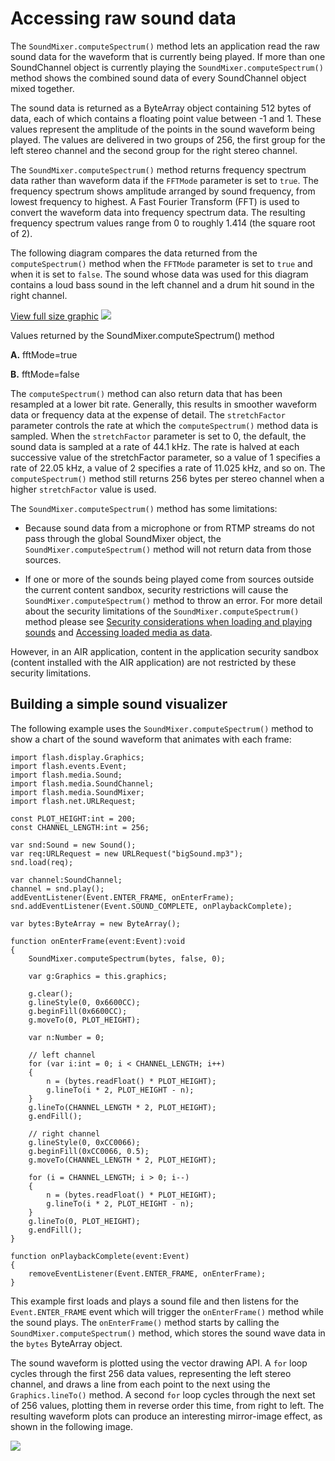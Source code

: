 # Accessing raw sound data

The `SoundMixer.computeSpectrum()` method lets an application read the raw sound
data for the waveform that is currently being played. If more than one
SoundChannel object is currently playing the `SoundMixer.computeSpectrum()`
method shows the combined sound data of every SoundChannel object mixed
together.

The sound data is returned as a ByteArray object containing 512 bytes of data,
each of which contains a floating point value between -1 and 1. These values
represent the amplitude of the points in the sound waveform being played. The
values are delivered in two groups of 256, the first group for the left stereo
channel and the second group for the right stereo channel.

The `SoundMixer.computeSpectrum()` method returns frequency spectrum data rather
than waveform data if the `FFTMode` parameter is set to `true`. The frequency
spectrum shows amplitude arranged by sound frequency, from lowest frequency to
highest. A Fast Fourier Transform (FFT) is used to convert the waveform data
into frequency spectrum data. The resulting frequency spectrum values range from
0 to roughly 1.414 (the square root of 2).

The following diagram compares the data returned from the `computeSpectrum()`
method when the `FFTMode` parameter is set to `true` and when it is set to
`false`. The sound whose data was used for this diagram contains a loud bass
sound in the left channel and a drum hit sound in the right channel.

<a href="#"
onclick="return showHideImage(&#39;so_computeSpectrum&#39;, this);">View full
size graphic</a> ![](images/so_computeSpectrum.png)

Values returned by the SoundMixer.computeSpectrum() method

**A.** fftMode=true

**B.** fftMode=false

The `computeSpectrum()` method can also return data that has been resampled at a
lower bit rate. Generally, this results in smoother waveform data or frequency
data at the expense of detail. The `stretchFactor` parameter controls the rate
at which the `computeSpectrum()` method data is sampled. When the
`stretchFactor` parameter is set to 0, the default, the sound data is sampled at
a rate of 44.1 kHz. The rate is halved at each successive value of the
stretchFactor parameter, so a value of 1 specifies a rate of 22.05 kHz, a value
of 2 specifies a rate of 11.025 kHz, and so on. The `computeSpectrum()` method
still returns 256 bytes per stereo channel when a higher `stretchFactor` value
is used.

The `SoundMixer.computeSpectrum()` method has some limitations:

- Because sound data from a microphone or from RTMP streams do not pass through
  the global SoundMixer object, the `SoundMixer.computeSpectrum()` method will
  not return data from those sources.

- If one or more of the sounds being played come from sources outside the
  current content sandbox, security restrictions will cause the
  `SoundMixer.computeSpectrum()` method to throw an error. For more detail about
  the security limitations of the `SoundMixer.computeSpectrum()` method please
  see
  [Security considerations when loading and playing sounds](WS5b3ccc516d4fbf351e63e3d118a9b90204-7d20.html)
  and
  [Accessing loaded media as data](WS5b3ccc516d4fbf351e63e3d118a9b90204-7d1b.html).

However, in an AIR application, content in the application security sandbox
(content installed with the AIR application) are not restricted by these
security limitations.

## Building a simple sound visualizer

The following example uses the `SoundMixer.computeSpectrum()` method to show a
chart of the sound waveform that animates with each frame:

    import flash.display.Graphics;
    import flash.events.Event;
    import flash.media.Sound;
    import flash.media.SoundChannel;
    import flash.media.SoundMixer;
    import flash.net.URLRequest;

    const PLOT_HEIGHT:int = 200;
    const CHANNEL_LENGTH:int = 256;

    var snd:Sound = new Sound();
    var req:URLRequest = new URLRequest("bigSound.mp3");
    snd.load(req);

    var channel:SoundChannel;
    channel = snd.play();
    addEventListener(Event.ENTER_FRAME, onEnterFrame);
    snd.addEventListener(Event.SOUND_COMPLETE, onPlaybackComplete);

    var bytes:ByteArray = new ByteArray();

    function onEnterFrame(event:Event):void
    {
    	SoundMixer.computeSpectrum(bytes, false, 0);

    	var g:Graphics = this.graphics;

    	g.clear();
    	g.lineStyle(0, 0x6600CC);
    	g.beginFill(0x6600CC);
    	g.moveTo(0, PLOT_HEIGHT);

    	var n:Number = 0;

    	// left channel
    	for (var i:int = 0; i < CHANNEL_LENGTH; i++)
    	{
    		n = (bytes.readFloat() * PLOT_HEIGHT);
    		g.lineTo(i * 2, PLOT_HEIGHT - n);
    	}
    	g.lineTo(CHANNEL_LENGTH * 2, PLOT_HEIGHT);
    	g.endFill();

    	// right channel
    	g.lineStyle(0, 0xCC0066);
    	g.beginFill(0xCC0066, 0.5);
    	g.moveTo(CHANNEL_LENGTH * 2, PLOT_HEIGHT);

    	for (i = CHANNEL_LENGTH; i > 0; i--)
    	{
    		n = (bytes.readFloat() * PLOT_HEIGHT);
    		g.lineTo(i * 2, PLOT_HEIGHT - n);
    	}
    	g.lineTo(0, PLOT_HEIGHT);
    	g.endFill();
    }

    function onPlaybackComplete(event:Event)
    {
    	removeEventListener(Event.ENTER_FRAME, onEnterFrame);
    }

This example first loads and plays a sound file and then listens for the
`Event.ENTER_FRAME` event which will trigger the `onEnterFrame()` method while
the sound plays. The `onEnterFrame()` method starts by calling the
`SoundMixer.computeSpectrum()` method, which stores the sound wave data in the
`bytes` ByteArray object.

The sound waveform is plotted using the vector drawing API. A `for` loop cycles
through the first 256 data values, representing the left stereo channel, and
draws a line from each point to the next using the `Graphics.lineTo()` method. A
second `for` loop cycles through the next set of 256 values, plotting them in
reverse order this time, from right to left. The resulting waveform plots can
produce an interesting mirror-image effect, as shown in the following image.

![](images/so_soundVisualizer.png)
